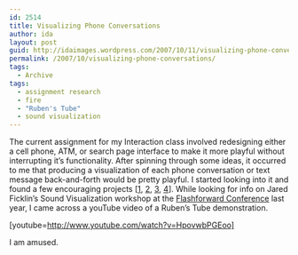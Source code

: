 ```yaml
---
id: 2514
title: Visualizing Phone Conversations
author: ida
layout: post
guid: http://idaimages.wordpress.com/2007/10/11/visualizing-phone-conversations/
permalink: /2007/10/visualizing-phone-conversations/
tags:
  - Archive
tags:
  - assignment research
  - fire
  - "Ruben's Tube"
  - sound visualization
---
```

The current assignment for my Interaction class involved redesigning either a cell phone, ATM, or search page interface to make it more playful without interrupting it&#8217;s functionality. After spinning through some ideas, it occurred to me that producing a visualization of each phone conversation or text message back-and-forth would be pretty playful. I started looking into it and found a few encouraging projects [<a href="http://www.conduitgallery.com/artist_pgs/quinn.htm" target="_blank">1</a>, <a href="http://textarc.org/" target="_blank">2</a>, <a href="http://www.evsc.net/v6/htm/cinematic.htm" target="_blank">3</a>, <a href="http://www.chrisbenjaminsen.com/temp/flash9/1.swf" target="_blank">4</a>]. While looking for info on Jared Ficklin&#8217;s Sound Visualization workshop at the [Flashforward Conference][1] last year, I came across a youTube video of a Ruben&#8217;s Tube demonstration.

[youtube=http://www.youtube.com/watch?v=HpovwbPGEoo]

I am amused.

 [1]: http://www.flashforwardconference.com/